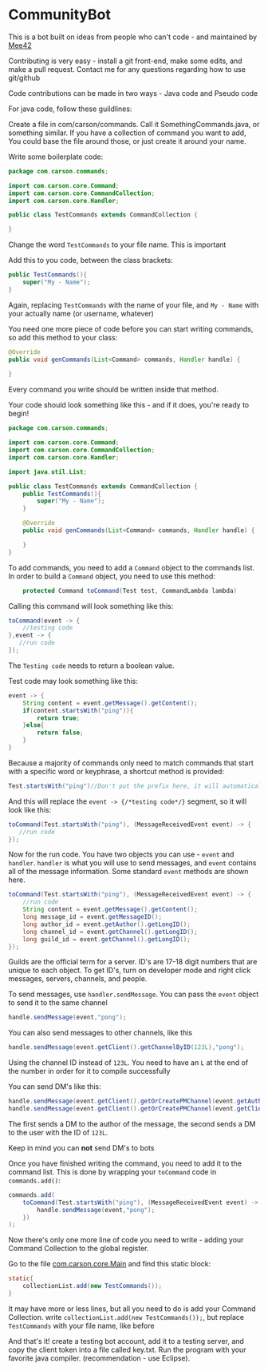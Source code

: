 # CommunityBot
This is a bot built on ideas from people who can't code - and maintained by [Mee42](https://github.com/Mee42)


Contributing is very easy - install a git front-end, make some edits, and make a pull request. Contact me for any questions regarding how to use git/github

Code contributions can be made in two ways - Java code and Pseudo code

For java code, follow these guildlines:

Create a file in com/carson/commands.
Call it SomethingCommands.java, or something similar. If you have a collection of command you want to add, 
You could base the file around those, or just create it around your name.

Write some boilerplate code:
```java
package com.carson.commands;

import com.carson.core.Command;
import com.carson.core.CommandCollection;
import com.carson.core.Handler;

public class TestCommands extends CommandCollection {

}
```
Change the word `TestCommands` to your file name. This is important

Add this to you code, between the class brackets:
```java
public TestCommands(){
    super("My - Name");
}
```
Again, replacing `TestCommands` with the name of your file, and `My - Name` with your actually name (or username, whatever)

You need one more piece of code before you can start writing commands, so add this method to your class:
```java
@Override
public void genCommands(List<Command> commands, Handler handle) {
    
}
```
Every command you write should be written inside that method. 

Your code should look something like this - and if it does, you're ready to begin!
```java
package com.carson.commands;

import com.carson.core.Command;
import com.carson.core.CommandCollection;
import com.carson.core.Handler;

import java.util.List;

public class TestCommands extends CommandCollection {
    public TestCommands(){
        super("My - Name");
    }

    @Override
    public void genCommands(List<Command> commands, Handler handle) {

    }
}

```

To add commands, you need to add a `Command` object to the commands list. In order to build a `Command` object, you need to use this method:
```java
    protected Command toCommand(Test test, CommandLambda lambda)
```
Calling this command will look something like this:
```java
toCommand(event -> {
    //testing code
},event -> {
   //run code 
});
```
The `Testing code` needs to return a boolean value. 

Test code may look something like this:
```java
event -> {
    String content = event.getMessage().getContent();
    if(content.startsWith("ping")){
        return true;
    }else{
        return false;
    }
}
```
Because a majority of commands only need to match commands that start with a specific word or keyphrase, a shortcut method is provided:
```java
Test.startsWith("ping")//Don't put the prefix here, it will automatically be added
```
And this will replace the `event -> {/*testing code*/}` segment, so it will look like this:
```java
toCommand(Test.startsWith("ping"), (MessageReceivedEvent event) -> {
   //run code 
});
```
Now for the run code. You have two objects you can use - `event` and `handler`. `handler` is what you will use to send messages, and
`event` contains all of the message information. Some standard `event` methods are shown here.
```java
toCommand(Test.startsWith("ping"), (MessageReceivedEvent event) -> {
    //run code
    String content = event.getMessage().getContent();
    long message_id = event.getMessageID();
    long author_id = event.getAuthor().getLongID();
    long channel_id = event.getChannel().getLongID();
    long guild_id = event.getChannel().getLongID();
});
```
Guilds are the official term for a server. ID's are 17-18 digit numbers that are unique to each object. To get ID's, turn on developer mode 
and right click messages, servers, channels, and people.

To send messages, use `handler.sendMessage`. You can pass the `event` object to send it to the same channel
```java
handle.sendMessage(event,"pong");
```
You can also send messages to other channels, like this
```java
handle.sendMessage(event.getClient().getChannelByID(123L),"pong");
```
Using the channel ID instead of `123L`. You need to have an `L` at the end of the number in order for it to compile successfully

You can send DM's like this:
```java
handle.sendMessage(event.getClient().getOrCreatePMChannel(event.getAuthor()),"pong");
handle.sendMessage(event.getClient().getOrCreatePMChannel(event.getClient().getUserByID(123L)),"pong");
```
The first sends a DM to the author of the message, the second sends a DM to the user with the ID of `123L`.

Keep in mind you can **not** send DM's to bots

Once you have finished writing the command, you need to add it to the command list. This is done by wrapping your `toCommand` code in `commands.add()`:
```java
commands.add(
    toCommand(Test.startsWith("ping"), (MessageReceivedEvent event) -> {
        handle.sendMessage(event,"pong");
    })
);
```
Now there's only one more line of code you need to write - adding your Command Collection to the global register.

Go to the file [com.carson.core.Main](Main.java) and find this static block:
```java
static{
    collectionList.add(new TestCommands());
}
```
It may have more or less lines, but all you need to do is add your Command Collection. 
write `collectionList.add(new TestCommands());`, but replace `TestCommands` with your file name, like before

And that's it! create a testing bot account, add it to a testing server, and copy the client token into a file called key.txt.
Run the program with your favorite java compiler.  (recommendation - use Eclipse). 